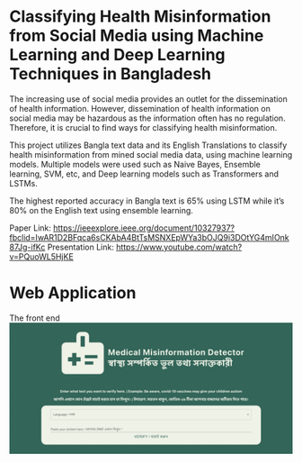 # Classifying Health Misinformation from Social Media using Machine Learning and Deep Learning Techniques in Bangladesh
The increasing use of social media provides an outlet for the dissemination of health information. However, dissemination of health information on social media may be hazardous as the information often has no regulation. Therefore, it is crucial to find ways for classifying health misinformation. 

This project utilizes Bangla text data and its English Translations to classify health misinformation from mined social media data, using machine learning models. Multiple models were used such as Naive Bayes, Ensemble learning, SVM, etc, and Deep learning models such as Transformers and LSTMs. 

The highest reported accuracy in Bangla text is 65% using LSTM while it’s 80% on the English text using ensemble learning.

Paper Link: https://ieeexplore.ieee.org/document/10327937?fbclid=IwAR1D2BFqca6sCKAbA4BtTsMSNXEpWYa3bOJQ9i3DOtYG4mIOnk87Jg-ifKc
Presentation Link: https://www.youtube.com/watch?v=PQuoWL5HjKE

# Web Application
The front end 
![homepage](./readme_assets/homepage.png)
